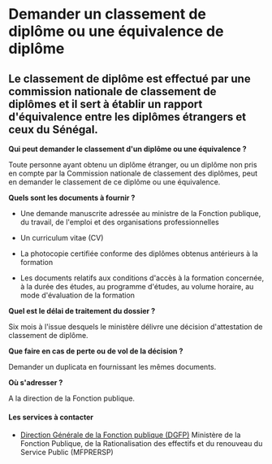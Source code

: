 # Demander un classement de diplôme ou une équivalence de diplôme

Le classement de diplôme est effectué par une commission nationale de classement de diplômes et il sert à établir un rapport d'équivalence entre les diplômes étrangers et ceux du Sénégal.
-------------------------------------------------------------------------------------------------------------------------------------------------------------------------------------------

**Qui peut demander le classement d'un diplôme ou une équivalence ?**

Toute personne ayant obtenu un diplôme étranger, ou un diplôme non pris en compte par la Commission nationale de classement des diplômes, peut en demander le classement de ce diplôme ou une équivalence.  
  
**Quels sont les documents à fournir ?**

*   Une demande manuscrite adressée au ministre de la Fonction publique, du travail, de l'emploi et des organisations professionnelles
*   Un curriculum vitae (CV)  
    
*   La photocopie certifiée conforme des diplômes obtenus antérieurs à la formation
*   Les documents relatifs aux conditions d'accès à la formation concernée, à la durée des études, au programme d'études, au volume horaire, au mode d'évaluation de la formation  
    

**Quel est le délai de traitement du dossier ?**

Six mois à l'issue desquels le ministère délivre une décision d'attestation de classement de diplôme.

**Que faire en cas de perte ou de vol de la décision ?**

Demander un duplicata en fournissant les mêmes documents.

**Où s'adresser ?**

A la direction de la Fonction publique.

#### Les services à contacter

*   [Direction Générale de la Fonction publique (DGFP)](../../../services/direction-generale-de-la-fonction-publique-dgfp.md) Ministère de la Fonction Publique, de la Rationalisation des effectifs et du renouveau du Service Public (MFPRERSP)